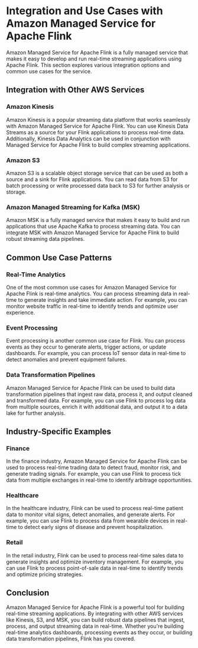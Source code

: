 # Integration and Use Cases with Amazon Managed Service for Apache Flink

Amazon Managed Service for Apache Flink is a fully managed service that makes it easy to develop and run real-time streaming applications using Apache Flink. This section explores various integration options and common use cases for the service.

## Integration with Other AWS Services

### Amazon Kinesis

Amazon Kinesis is a popular streaming data platform that works seamlessly with Amazon Managed Service for Apache Flink. You can use Kinesis Data Streams as a source for your Flink applications to process real-time data. Additionally, Kinesis Data Analytics can be used in conjunction with Managed Service for Apache Flink to build complex streaming applications.

### Amazon S3

Amazon S3 is a scalable object storage service that can be used as both a source and a sink for Flink applications. You can read data from S3 for batch processing or write processed data back to S3 for further analysis or storage.

### Amazon Managed Streaming for Kafka (MSK)

Amazon MSK is a fully managed service that makes it easy to build and run applications that use Apache Kafka to process streaming data. You can integrate MSK with Amazon Managed Service for Apache Flink to build robust streaming data pipelines.

## Common Use Case Patterns

### Real-Time Analytics

One of the most common use cases for Amazon Managed Service for Apache Flink is real-time analytics. You can process streaming data in real-time to generate insights and take immediate action. For example, you can monitor website traffic in real-time to identify trends and optimize user experience.

### Event Processing

Event processing is another common use case for Flink. You can process events as they occur to generate alerts, trigger actions, or update dashboards. For example, you can process IoT sensor data in real-time to detect anomalies and prevent equipment failures.

### Data Transformation Pipelines

Amazon Managed Service for Apache Flink can be used to build data transformation pipelines that ingest raw data, process it, and output cleaned and transformed data. For example, you can use Flink to process log data from multiple sources, enrich it with additional data, and output it to a data lake for further analysis.

## Industry-Specific Examples

### Finance

In the finance industry, Amazon Managed Service for Apache Flink can be used to process real-time trading data to detect fraud, monitor risk, and generate trading signals. For example, you can use Flink to process tick data from multiple exchanges in real-time to identify arbitrage opportunities.

### Healthcare

In the healthcare industry, Flink can be used to process real-time patient data to monitor vital signs, detect anomalies, and generate alerts. For example, you can use Flink to process data from wearable devices in real-time to detect early signs of disease and prevent hospitalization.

### Retail

In the retail industry, Flink can be used to process real-time sales data to generate insights and optimize inventory management. For example, you can use Flink to process point-of-sale data in real-time to identify trends and optimize pricing strategies.

## Conclusion

Amazon Managed Service for Apache Flink is a powerful tool for building real-time streaming applications. By integrating with other AWS services like Kinesis, S3, and MSK, you can build robust data pipelines that ingest, process, and output streaming data in real-time. Whether you're building real-time analytics dashboards, processing events as they occur, or building data transformation pipelines, Flink has you covered.